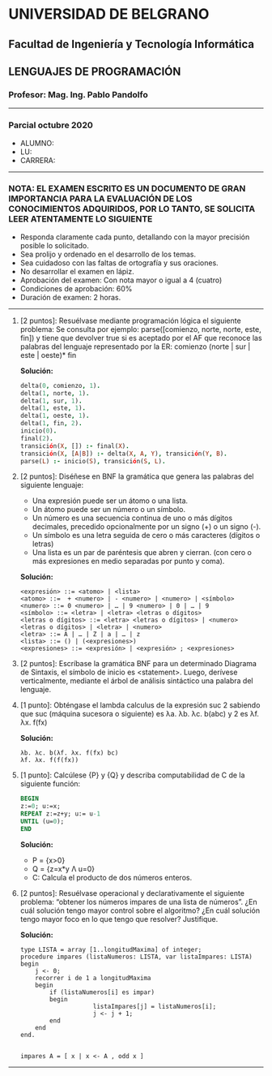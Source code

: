 # UNIVERSIDAD DE BELGRANO

## Facultad de Ingeniería y Tecnología Informática

## LENGUAJES DE PROGRAMACIÓN

### Profesor: Mag. Ing. Pablo Pandolfo

---

### Parcial octubre 2020

* ALUMNO:  
* LU:
* CARRERA:

---

### NOTA: EL EXAMEN ESCRITO ES UN DOCUMENTO DE GRAN IMPORTANCIA PARA LA EVALUACIÓN DE LOS CONOCIMIENTOS ADQUIRIDOS, POR LO TANTO, SE SOLICITA LEER ATENTAMENTE LO SIGUIENTE

* Responda claramente cada punto, detallando con la mayor precisión posible lo solicitado.
* Sea prolijo y ordenado en el desarrollo de los temas.
* Sea cuidadoso con las faltas de ortografía y sus oraciones.
* No desarrollar el examen en lápiz.
* Aprobación del examen: Con nota mayor o igual a 4 (cuatro)
* Condiciones de aprobación: 60%
* Duración de examen: 2 horas.

---

1. [2 puntos]: Resuélvase mediante programación lógica el siguiente problema: Se consulta por ejemplo: parse([comienzo, norte, norte, este, fin]) y tiene que devolver true si es aceptado por el AF que reconoce las palabras del lenguaje representado por la ER: comienzo (norte | sur | este | oeste)* fin

    **Solución:**

    ```prolog
    delta(0, comienzo, 1).
    delta(1, norte, 1).
    delta(1, sur, 1).
    delta(1, este, 1).
    delta(1, oeste, 1).
    delta(1, fin, 2).
    inicio(0).
    final(2).
    transición(X, []) :- final(X).
    transición(X, [A|B]) :- delta(X, A, Y), transición(Y, B).
    parse(L) :- inicio(S), transición(S, L).
    ```

1. [2 puntos]: Diséñese en BNF la gramática que genera las palabras del siguiente lenguaje:
    * Una expresión puede ser un átomo o una lista.
    * Un átomo puede ser un número o un símbolo.
    * Un número es una secuencia continua de uno o más dígitos decimales, precedido opcionalmente por un signo (+) o un signo (-).
    * Un símbolo es una letra seguida de cero o más caracteres (dígitos o letras)
    * Una lista es un par de paréntesis que abren y cierran. (con cero o más expresiones en medio separadas por punto y coma).

    **Solución:**

    ```grammar
    <expresión> ::= <atomo> | <lista>
    <atomo> ::=  + <numero> | - <numero> | <numero> | <símbolo>
    <numero> ::= 0 <numero> | … | 9 <numero> | 0 | … | 9
    <símbolo> ::= <letra> | <letra> <letras o dígitos>
    <letras o dígitos> ::= <letra> <letras o dígitos> | <numero> <letras o dígitos> | <letra> | <numero>
    <letra> ::= A | … | Z | a | … | z
    <lista> ::= () | (<expresiones>) 
    <expresiones> ::= <expresión> | <expresión> ; <expresiones>
    ```

1. [2 puntos]: Escríbase la gramática BNF para un determinado Diagrama de Sintaxis, el símbolo de inicio es \<statement\>. Luego, derívese verticalmente, mediante el árbol de análisis sintáctico una palabra del lenguaje.

1. [1 punto]: Obténgase el lambda calculus de la expresión suc 2 sabiendo que suc (máquina sucesora o siguiente) es λa. λb. λc. b(abc) y 2 es λf. λx. f(fx)

    **Solución:**

    ```plain
    λb. λc. b(λf. λx. f(fx) bc)
    λf. λx. f(f(fx))
    ```

1. [1 punto]: Calcúlese {P} y {Q} y describa computabilidad de C de la siguiente función:

    ```pascal
    BEGIN 
    z:=0; u:=x;
    REPEAT z:=z+y; u:= u-1
    UNTIL (u=0); 
    END 
    ```

    **Solución:**

    * P = {x>0}
    * Q = {z=x*y Λ u=0}
    * C: Calcula el producto de dos números enteros.

1. [2 puntos]: Resuélvase operacional y declarativamente el siguiente problema: “obtener los números impares de una lista de números”. ¿En cuál solución tengo mayor control sobre el algoritmo? ¿En cuál solución tengo mayor foco en lo que tengo que resolver? Justifique.

    **Solución:**

    ```plain
    type LISTA = array [1..longitudMaxima] of integer;
    procedure impares (listaNumeros: LISTA, var listaImpares: LISTA)
    begin
        j <- 0;
        recorrer i de 1 a longitudMaxima
        begin
            if (listaNumeros[i] es impar)
            begin
                        listaImpares[j] = listaNumeros[i];
                        j <- j + 1;
            end
        end
    end.


    impares A = [ x | x <- A , odd x ]
    ```

---
